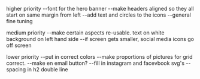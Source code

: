 higher priority
--font for the hero banner
--make headers aligned so they all start on same margin from left
--add text and circles to the icons
--general fine tuning

medium priority
--make certain aspects re-usable. text on white background on left hand side 
--if screen gets smaller, social media icons go off screen

lower priority
--put in correct colors
--make proportions of pictures for grid correct. 
--make en email button? 
--fill in instagram and facevbook svg's
--spacing in h2 double line 